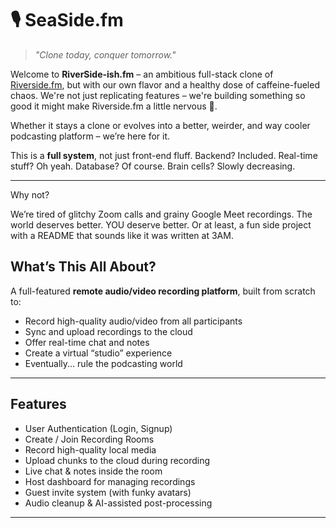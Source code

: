 # 🎙️ SeaSide.fm

> _"Clone today, conquer tomorrow."_  

Welcome to **RiverSide-ish.fm** – an ambitious full-stack clone of [Riverside.fm](https://riverside.fm), but with our own flavor and a healthy dose of caffeine-fueled chaos. We're not just replicating features – we're building something so good it might make Riverside.fm a little nervous 👀.


Whether it stays a clone or evolves into a better, weirder, and way cooler podcasting platform – we’re here for it.

 This is a **full system**, not just front-end fluff. Backend? Included. Real-time stuff? Oh yeah. Database? Of course. Brain cells? Slowly decreasing.

---
Why not?

We’re tired of glitchy Zoom calls and grainy Google Meet recordings. The world deserves better. YOU deserve better. Or at least, a fun side project with a README that sounds like it was written at 3AM.



## What’s This All About?

A full-featured **remote audio/video recording platform**, built from scratch to:

- Record high-quality audio/video from all participants
- Sync and upload recordings to the cloud
- Offer real-time chat and notes
- Create a virtual “studio” experience
- Eventually... rule the podcasting world


---



##  Features

- User Authentication (Login, Signup)
- Create / Join Recording Rooms
- Record high-quality local media
- Upload chunks to the cloud during recording
- Live chat & notes inside the room
- Host dashboard for managing recordings
- Guest invite system (with funky avatars)
- Audio cleanup & AI-assisted post-processing

---

